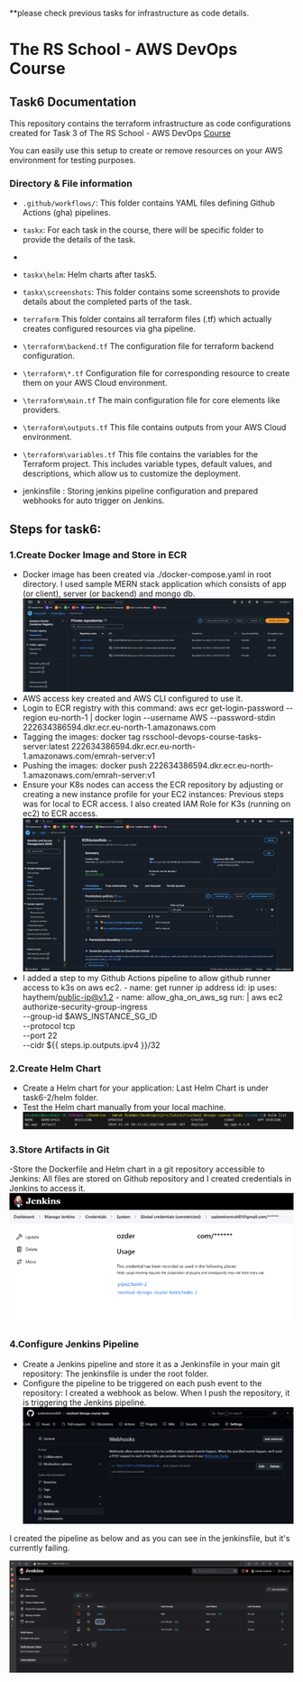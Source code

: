 **please check previous tasks for infrastructure as code details.
# The RS School - AWS DevOps Course
## Task6 Documentation

This repository contains the terraform infrastructure as code configurations created for Task 3 of The RS School - AWS DevOps [Course](https://github.com/rolling-scopes-school/tasks/blob/master/devops/modules/2_cluster-configuration/task_3.md)

You can easily use this setup to create or remove resources on your AWS environment for testing purposes.

### Directory & File information

- `.github/workflows/`: This folder contains YAML files defining Github Actions (gha) pipelines.

- `taskx`: For each task in the course, there will be specific folder to provide the details of the task.
- 
- `taskx\helm`: Helm charts after task5.

- `taskx\screenshots`: This folder contains some screenshots to provide details about the completed parts of the task.

- `terraform` This folder contains all terraform files (.tf) which actually creates configured resources via gha pipeline.

- `\terraform\backend.tf` The configuration file for terraform backend configuration.

- `\terraform\*.tf` Configuration file for corresponding resource to create them on your AWS Cloud environment.

- `\terraform\main.tf` The main configuration file for core elements like providers.

- `\terraform\outputs.tf` This file contains outputs from your AWS Cloud environment.

- `\terraform\variables.tf` This file contains the variables for the Terraform project. This includes variable types, default values, and descriptions, which allow us to customize the deployment.
- jenkinsfile : Storing jenkins pipeline configuration and prepared webhooks for auto trigger on Jenkins.

## Steps for task6:
### 1.Create Docker Image and Store in ECR
- Docker image has been created via ./docker-compose.yaml in root directory. I used sample MERN stack application which consists of app (or client), server (or backend) and mongo db. 
  ![alt text](<Store the Docker image in an AWS ECR repository.png>)
- AWS access key created and AWS CLI configured to use it.
- Login to ECR registry with this command: aws ecr get-login-password --region eu-north-1 | docker login --username AWS --password-stdin 222634386594.dkr.ecr.eu-north-1.amazonaws.com
- Tagging the images: docker tag rsschool-devops-course-tasks-server:latest 222634386594.dkr.ecr.eu-north-1.amazonaws.com/emrah-server:v1
- Pushing the images: docker push 222634386594.dkr.ecr.eu-north-1.amazonaws.com/emrah-server:v1
- Ensure your K8s nodes can access the ECR repository by adjusting or creating a new instance profile for your EC2 instances: Previous steps was for local to ECR access. I also created IAM Role for K3s (running on ec2) to ECR access.  
![alt text](ecr_access_role.png)
- I added a step to my Github Actions pipeline to allow github runner access to k3s on aws ec2.
        - name: get runner ip address
        id: ip
        uses: haythem/public-ip@v1.2
      - name: allow_gha_on_aws_sg
        run: |
          aws ec2 authorize-security-group-ingress \
            --group-id $AWS_INSTANCE_SG_ID \
            --protocol tcp \
            --port 22 \
            --cidr ${{ steps.ip.outputs.ipv4 }}/32

### 2.Create Helm Chart
- Create a Helm chart for your application: Last Helm Chart is under task6-2/helm folder.
- Test the Helm chart manually from your local machine.
![alt text](<Test the Helm chart manually from your local machine..png>)

### 3.Store Artifacts in Git
-Store the Dockerfile and Helm chart in a git repository accessible to Jenkins: All files are stored on Github repository and I created credentials in Jenkins to access it.
![alt text](<Store the Dockerfile and Helm chart in a git repository accessible to Jenkins.png>)

### 4.Configure Jenkins Pipeline

- Create a Jenkins pipeline and store it as a Jenkinsfile in your main git repository: The jenkinsfile is under the root folder.
- Configure the pipeline to be triggered on each push event to the repository: I created a webhook as below. When I push the repository, it is triggering the Jenkins pipeline.
![alt text](<Configure the pipeline to be triggered on each push event to the repository.png>)

I created the pipeline as below and as you can see in the jenkinsfile, but it's currently failing.

![alt text](pipe2.png)






